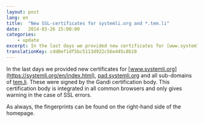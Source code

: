 ```yaml
---
layout: post
lang: en
title:  "New SSL-certificates for systemli.org and *.tem.li"
date:   2014-03-26 15:00:00
categories:
    - update
excerpt: In the last days we provided new certificates for [www.systemli.org](https://systemli.org/en/index.html) , [pad.systemli.org](https://pad.systemli.org) and all sub-domains of [tem.li](https://tem.li). These were signed by the Gandi certification body. This certification body is integrated in all common browsers and only gives warning in the case of SSL errors.
translationKey: cdd0ef1df5bc5113d922c56e445c8b10
---
```

In the last days we provided new certificates for [www.systemli.org](https://systemli.org/en/index.html), [pad.systemli.org](https://pad.systemli.org) and all sub-domains of [tem.li](https://tem.li). These were signed by the Gandi certification body. This certification body is integrated in all common browsers and only gives warning in the case of SSL errors.

As always, the fingerprints can be found on the right-hand side of the homepage.

